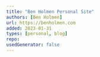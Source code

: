 ```yaml
---
title: "Ben Holmen Personal Site"
authors: [Ben Holmen]
url: https://benholmen.com
added: 2023-01-31
types: [personal, blog]
repo: 
usedGenerator: false
---
```


